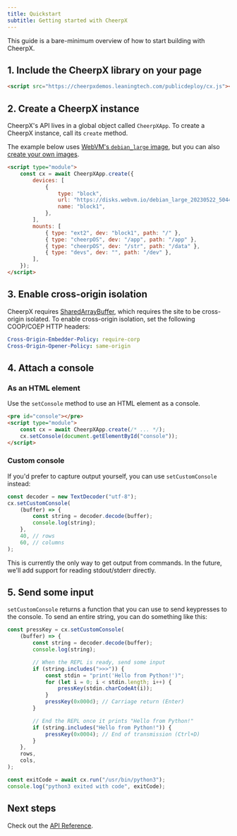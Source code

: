 ```yaml
---
title: Quickstart
subtitle: Getting started with CheerpX
---
```


This guide is a bare-minimum overview of how to start building with CheerpX.

## 1. Include the CheerpX library on your page

```html
<script src="https://cheerpxdemos.leaningtech.com/publicdeploy/cx.js"></script>
```

## 2. Create a CheerpX instance

CheerpX's API lives in a global object called `CheerpXApp`. To create a CheerpX instance, call its `create` method.

The example below uses [WebVM's `debian_large` image](https://github.com/leaningtech/webvm/blob/main/dockerfiles/debian_large), but you can also [create your own images](/cheerpx/guides/custom-devices).

```html
<script type="module">
	const cx = await CheerpXApp.create({
		devices: [
			{
				type: "block",
				url: "https://disks.webvm.io/debian_large_20230522_5044875331.ext2",
				name: "block1",
			},
		],
		mounts: [
			{ type: "ext2", dev: "block1", path: "/" },
			{ type: "cheerpOS", dev: "/app", path: "/app" },
			{ type: "cheerpOS", dev: "/str", path: "/data" },
			{ type: "devs", dev: "", path: "/dev" },
		],
	});
</script>
```

## 3. Enable cross-origin isolation

CheerpX requires [SharedArrayBuffer](https://developer.mozilla.org/en-US/docs/Web/JavaScript/Reference/Global_Objects/SharedArrayBuffer), which requires the site to be cross-origin isolated. To enable cross-origin isolation, set the following COOP/COEP HTTP headers:

```yaml
Cross-Origin-Embedder-Policy: require-corp
Cross-Origin-Opener-Policy: same-origin
```

<!-- TODO: link to a guide on how to set headers in various environments -->

## 4. Attach a console

### As an HTML element

Use the `setConsole` method to use an HTML element as a console.

```html
<pre id="console"></pre>
<script type="module">
	const cx = await CheerpXApp.create(/* ... */);
	cx.setConsole(document.getElementById("console"));
</script>
```

### Custom console

If you'd prefer to capture output yourself, you can use `setCustomConsole` instead:

```js
const decoder = new TextDecoder("utf-8");
cx.setCustomConsole(
	(buffer) => {
		const string = decoder.decode(buffer);
		console.log(string);
	},
	40, // rows
	60, // columns
);
```

This is currently the only way to get output from commands. In the future, we'll add support for reading stdout/stderr directly.

## 5. Send some input

`setCustomConsole` returns a function that you can use to send keypresses to the console. To send an entire string, you can do something like this:

```js
const pressKey = cx.setCustomConsole(
	(buffer) => {
		const string = decoder.decode(buffer);
		console.log(string);

		// When the REPL is ready, send some input
		if (string.includes(">>>")) {
			const stdin = "print('Hello from Python!')";
			for (let i = 0; i < stdin.length; i++) {
				pressKey(stdin.charCodeAt(i));
			}
			pressKey(0x000d); // Carriage return (Enter)
		}

		// End the REPL once it prints "Hello from Python!"
		if (string.includes("Hello from Python!")) {
			pressKey(0x0004); // End of transmission (Ctrl+D)
		}
	},
	rows,
	cols,
);

const exitCode = await cx.run("/usr/bin/python3");
console.log("python3 exited with code", exitCode);
```

## Next steps

Check out the [API Reference](/cheerpx/reference).
